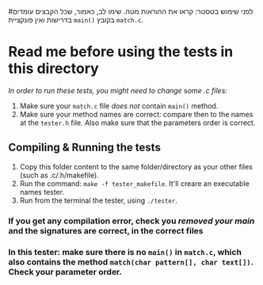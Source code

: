 #לפני שימוש בטסטר: קראו את ההוראות מטה. שימו לב, כאמור, שכל הקבצים עומדים בדרישות ואין פונקציית `main()` בקובץ `match.c`.
# Read me before using the tests in this directory
_In order to run these tests, you might need to change some *.c* files:_
1. Make sure your `match.c` file *does not* contain `main()` method.
2. Make sure your method names are correct: compare then to the names at the `tester.h` file. Also make sure that the parameters order is correct.

## Compiling & Running the tests
1. Copy this folder content to the same folder/directory as your other files (such as .c/.h/makefile).
2. Run the command: `make -f tester_makefile`. It'll creare an executable names tester.
3. Run from the terminal the tester, using `./tester`.

### If you get any compilation error, check you *removed your main* and the signatures are correct, in the correct files
### In this tester: make sure there is no `main()` in `match.c`, which also contains the method `match(char pattern[], char text[])`. Check your parameter order.
